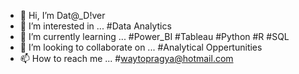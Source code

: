 - 👋 Hi, I’m Dat@_D!ver
- 👀 I’m interested in ... #Data Analytics
- 🌱 I’m currently learning ... #Power_BI #Tableau #Python #R #SQL
- 💞️ I’m looking to collaborate on ... #Analytical Oppertunities
- 📫 How to reach me ... #waytopragya@hotmail.com

<!---
py-Picker/py-Picker is a ✨ special ✨ repository because its `README.md` (this file) appears on your GitHub profile.
You can click the Preview link to take a look at your changes.
--->
